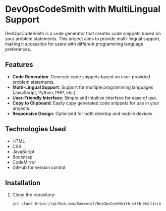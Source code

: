 # DevOpsCodeSmith with MultiLingual Support

DevOpsCodeSmith is a code generator that creates code snippets based on your problem statements. This project aims to provide multi-lingual support, making it accessible for users with different programming language preferences.

## Features

- **Code Generation**: Generate code snippets based on user-provided problem statements.
- **Multi-Lingual Support**: Support for multiple programming languages (JavaScript, Python, PHP, etc.).
- **User-Friendly Interface**: Simple and intuitive interface for ease of use.
- **Copy to Clipboard**: Easily copy generated code snippets for use in your projects.
- **Responsive Design**: Optimized for both desktop and mobile devices.

## Technologies Used

- HTML
- CSS
- JavaScript
- Bootstrap
- CodeMirror
- GitHub for version control

## Installation

1. Clone the repository:
   ```bash
   git clone https://github.com/Sameerq7/DevOpsCodeSmith-with-MultiLingual-Support.git
